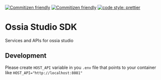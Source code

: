 [![Commitizen friendly](https://img.shields.io/badge/commitizen-friendly-brightgreen.svg)](http://commitizen.github.io/cz-cli/) [![Commitizen friendly](https://codebuild.eu-west-1.amazonaws.com/badges?uuid=eyJlbmNyeXB0ZWREYXRhIjoib1lIU3lza0dhNEFFcEN0VHUrRDF1VlhRc0lQaUp1TjZMd1I4Q01TMldPU2dsRDE4SUhEcUp5MXlLQUNUZ2E4S0hWY2d1cklZRDZWY1dxSjNHUU15bGowPSIsIml2UGFyYW1ldGVyU3BlYyI6ImcrQkRwZWdwaDJjaTIvQUIiLCJtYXRlcmlhbFNldFNlcmlhbCI6MX0%3D&branch=master)](https://eu-west-1.console.aws.amazon.com/codesuite/codebuild/projects/ossia-studio-sdk/) [![code style: prettier](https://img.shields.io/badge/code_style-prettier-ff69b4.svg?style=flat-square)](https://github.com/prettier/prettier)

# Ossia Studio SDK

Services and APIs for ossia studio

## Development

Please create `HOST_API` variable in you `.env` file that points to your container like `HOST_API="http://localhost:8081"`
